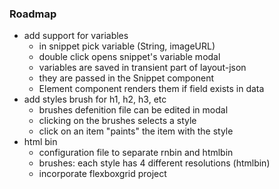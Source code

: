 
### Roadmap

- add support for variables
    - in snippet pick variable (String, imageURL)
    - double click opens snippet's variable modal
    - variables are saved in transient part of layout-json
    - they are passed in the Snippet component
    - Element component renders them if field exists in data
- add styles brush for h1, h2, h3, etc
    - brushes defenition file can be edited in modal    
    - clicking on the brushes selects a style
    - click on an item "paints" the item with the style
- html bin
    - configuration file to separate rnbin and htmlbin
    - brushes: each style has 4 different resolutions (htmlbin)
    - incorporate flexboxgrid project
    